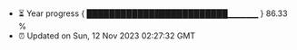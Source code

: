 - ⏳ Year progress { █████████████████████████▁▁▁▁▁ } 86.33 %
- ⏰ Updated on Sun, 12 Nov 2023 02:27:32 GMT

